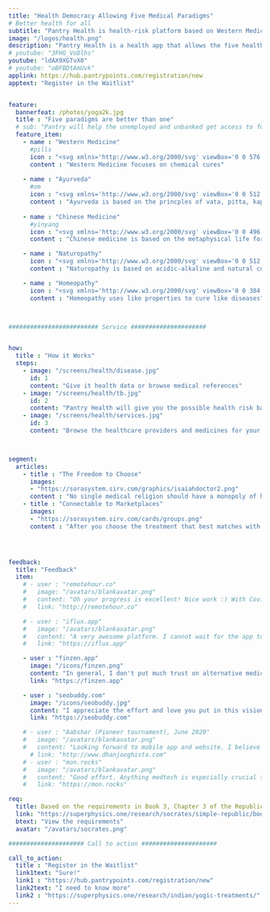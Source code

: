 ```yaml
---
title: "Health Democracy Allowing Five Medical Paradigms"
# Better health for all
subtitle: "Pantry Health is health-risk platform based on Western Medicine, Ayurveda, Chinese Medicine, Naturopathy, and Homeopathy"
image: "/logos/health.png"
description: "Pantry Health is a health app that allows the five health paradigms of Western Medicine, Ayurveda, Chinese Medicine, Naturopathy, and Homeopathy"
# youtube: "3FHG_VoDlhs"
youtube: "ldAX9XGTvX0"
# youtube: "oBFBDtAmUvk"
applink: https://hub.pantrypoints.com/registration/new
apptext: "Register in the Waitlist"


feature:
  bannerfeat: /photos/yoga2k.jpg
  title : "Five paradigms are better than one"
  # sub: "Pantry will help the unemployed and unbanked get access to food through their local community"
  feature_item:
    - name : "Western Medicine"
      #pills
      icon : "<svg xmlns='http://www.w3.org/2000/svg' viewBox='0 0 576 512' class='icon is-large' fill='dimgray'><!-- Font Awesome Free 5.15.1 by @fontawesome - https://fontawesome.com License - https://fontawesome.com/license/free (Icons: CC BY 4.0, Fonts: SIL OFL 1.1, Code: MIT License) --><path d='M112 32C50.1 32 0 82.1 0 144v224c0 61.9 50.1 112 112 112s112-50.1 112-112V144c0-61.9-50.1-112-112-112zm48 224H64V144c0-26.5 21.5-48 48-48s48 21.5 48 48v112zm139.7-29.7c-3.5-3.5-9.4-3.1-12.3.8-45.3 62.5-40.4 150.1 15.9 206.4 56.3 56.3 143.9 61.2 206.4 15.9 4-2.9 4.3-8.8.8-12.3L299.7 226.3zm229.8-19c-56.3-56.3-143.9-61.2-206.4-15.9-4 2.9-4.3 8.8-.8 12.3l210.8 210.8c3.5 3.5 9.4 3.1 12.3-.8 45.3-62.6 40.5-150.1-15.9-206.4z'/></svg>"
      content : "Western Medicine focuses on chemical cures"
      
    - name : "Ayurveda"
      #om
      icon : "<svg xmlns='http://www.w3.org/2000/svg' viewBox='0 0 512 512' class='icon is-large' fill='dimgray'><!-- Font Awesome Free 5.15.1 by @fontawesome - https://fontawesome.com License - https://fontawesome.com/license/free (Icons: CC BY 4.0, Fonts: SIL OFL 1.1, Code: MIT License) --><path d='M360.6 60.94a10.43 10.43 0 0 0 14.76 0l21.57-21.56a10.43 10.43 0 0 0 0-14.76L375.35 3.06c-4.08-4.07-10.68-4.07-14.76 0l-21.57 21.56a10.43 10.43 0 0 0 0 14.76l21.58 21.56zM412.11 192c-26.69 0-51.77 10.39-70.64 29.25l-24.25 24.25c-6.78 6.77-15.78 10.5-25.38 10.5H245c10.54-22.1 14.17-48.11 7.73-75.23-10.1-42.55-46.36-76.11-89.52-83.19-36.15-5.93-70.9 5.04-96.01 28.78-7.36 6.96-6.97 18.85 1.12 24.93l26.15 19.63c5.72 4.3 13.66 4.32 19.2-.21 8.45-6.9 19.02-10.71 30.27-10.71 26.47 0 48.01 21.53 48.01 48s-21.54 48-48.01 48h-31.9c-11.96 0-19.74 12.58-14.39 23.28l16.09 32.17c2.53 5.06 7.6 8.1 13.17 8.55h33.03c35.3 0 64.01 28.7 64.01 64s-28.71 64-64.01 64c-96.02 0-122.35-54.02-145.15-92.03-4.53-7.55-14.77-3.58-14.79 5.22C-.09 416 41.13 512 159.94 512c70.59 0 128.02-57.42 128.02-128 0-23.42-6.78-45.1-17.81-64h21.69c26.69 0 51.77-10.39 70.64-29.25l24.25-24.25c6.78-6.77 15.78-10.5 25.38-10.5 19.78 0 35.88 16.09 35.88 35.88V392c0 13.23-18.77 24-32.01 24-39.4 0-66.67-24.24-81.82-42.89-4.77-5.87-14.2-2.54-14.2 5.02V416s0 64 96.02 64c48.54 0 96.02-39.47 96.02-88V291.88c0-55.08-44.8-99.88-99.89-99.88zm42.18-124.73c-85.55 65.12-169.05 2.75-172.58.05-6.02-4.62-14.44-4.38-20.14.55-5.74 4.92-7.27 13.17-3.66 19.8 1.61 2.95 40.37 72.34 118.8 72.34 79.92 0 98.78-31.36 101.75-37.66 1.02-2.12 1.53-4.47 1.53-6.83V80c0-13.22-15.14-20.69-25.7-12.73z'/></svg>"
      content : "Ayurveda is based on the princples of vata, pitta, kapha"
      
    - name : "Chinese Medicine"
      #yinyang
      icon : "<svg xmlns='http://www.w3.org/2000/svg' viewBox='0 0 496 512' class='icon is-large' fill='dimgray'><!-- Font Awesome Free 5.15.1 by @fontawesome - https://fontawesome.com License - https://fontawesome.com/license/free (Icons: CC BY 4.0, Fonts: SIL OFL 1.1, Code: MIT License) --><path d='M248 8C111.03 8 0 119.03 0 256s111.03 248 248 248 248-111.03 248-248S384.97 8 248 8zm0 376c-17.67 0-32-14.33-32-32s14.33-32 32-32 32 14.33 32 32-14.33 32-32 32zm0-128c-53.02 0-96 42.98-96 96s42.98 96 96 96c-106.04 0-192-85.96-192-192S141.96 64 248 64c53.02 0 96 42.98 96 96s-42.98 96-96 96zm0-128c-17.67 0-32 14.33-32 32s14.33 32 32 32 32-14.33 32-32-14.33-32-32-32z'/></svg>"
      content : "Chinese medicine is based on the metaphysical life force called chi"

    - name : "Naturopathy"
      icon : "<svg xmlns='http://www.w3.org/2000/svg' viewBox='0 0 512 512' class='icon is-large' fill='dimgray'><!-- Font Awesome Free 5.15.1 by @fontawesome - https://fontawesome.com License - https://fontawesome.com/license/free (Icons: CC BY 4.0, Fonts: SIL OFL 1.1, Code: MIT License) --><path d='M501.54 60.91c17.22-17.22 12.51-46.25-9.27-57.14a35.696 35.696 0 0 0-37.37 3.37L251.09 160h151.37l99.08-99.09zM496 192H16c-8.84 0-16 7.16-16 16v32c0 8.84 7.16 16 16 16h16c0 80.98 50.2 150.11 121.13 178.32-12.76 16.87-21.72 36.8-24.95 58.69-1.46 9.92 6.04 18.98 16.07 18.98h223.5c10.03 0 17.53-9.06 16.07-18.98-3.22-21.89-12.18-41.82-24.95-58.69C429.8 406.11 480 336.98 480 256h16c8.84 0 16-7.16 16-16v-32c0-8.84-7.16-16-16-16z'/></svg>"
      content : "Naturopathy is based on acidic-alkaline and natural cures"

    - name : "Homeopathy"
      icon : "<svg xmlns='http://www.w3.org/2000/svg' viewBox='0 0 384 512' class='icon is-large' fill='dimgray'><!-- Font Awesome Free 5.15.1 by @fontawesome - https://fontawesome.com License - https://fontawesome.com/license/free (Icons: CC BY 4.0, Fonts: SIL OFL 1.1, Code: MIT License) --><path d='M32 192h120c4.4 0 8 3.6 8 8v16c0 4.4-3.6 8-8 8H32v64h120c4.4 0 8 3.6 8 8v16c0 4.4-3.6 8-8 8H32v64h120c4.4 0 8 3.6 8 8v16c0 4.4-3.6 8-8 8H32v64c0 17.6 14.4 32 32 32h256c17.6 0 32-14.4 32-32V128H32v64zM360 0H24C10.8 0 0 10.8 0 24v48c0 13.2 10.8 24 24 24h336c13.2 0 24-10.8 24-24V24c0-13.2-10.8-24-24-24z'/></svg>"
      content : "Homeopathy uses like properties to cure like diseases"      



######################### Service #####################


how:
  title : "How it Works"
  steps:
    - image: "/screens/health/disease.jpg"
      id: 1
      content: "Give it health data or browse medical references"  
    - image: "/screens/health/tb.jpg"
      id: 2
      content: "Pantry Health will give you the possible health risk based on your data or symptoms"
    - image: "/screens/health/services.jpg"
      id: 3
      content: "Browse the healthcare providers and medicines for your health problem"



segment:
  articles:
    - title : "The Freedom to Choose"
      images:
      - "https://sorasystem.sirv.com/graphics/isaiahdoctor2.png"
      content : "No single medical religion should have a monopoly of how people can get well. Medical Superphysics combines all data to come up with possible solutions through ISAIAH"
    - title : "Connectable to Marketplaces"
      images:
      - "https://sorasystem.sirv.com/cards/groups.png"
      content : "After you choose the treatment that best matches with you, the app can refer you to third-party suppliers via Marketplaces"




feedback:
  title: "Feedback"
  item:
    # - user : "remotehour.co"
    #   image: "/avatars/blankavatar.png"
    #   content: "Oh your progress is excellent! Nice work :) With Covid-19, we came to be careful about our health. So your product will be demanded"
    #   link: "http://remotehour.co"

    # - user : "iflux.app"
    #   image: "/avatars/blankavatar.png"
    #   content: "A very awesome platform. I cannot wait for the app to be released" 
    #   link: "https://iflux.app"

    - user : "finzen.app"
      image: "/icons/finzen.png"
      content: "In general, I don't put much trust on alternative medicine, but I think that it does have a place in our modern health system and it can be a great complement. " 
      link: "https://finzen.app"      

    - user : "seobuddy.com"
      image: "/icons/seobuddy.jpg"
      content: "I appreciate the effort and love you put in this vision." 
      link: "https://seobuddy.com"

    # - user : "Aabshar (Pioneer tournament), June 2020"
    #   image: "/avatars/blankavatar.png"
    #   content: "Looking forward to mobile app and website. I believe new medicines are more advanced"
      # link: "http://www.dhanjooghista.com"
    # - user : "mon.rocks"
    #   image: "/avatars/blankavatar.png"
    #   content: "Good effort. Anything medtech is especially crucial these days" 
    #   link: "https://mon.rocks"

req:
  title: Based on the requirements in Book 3, Chapter 3 of the Republic
  link: "https://superphysics.one/research/socrates/simple-republic/book-3/chapter-3"
  btext: "View the requirements"
  avatar: "/avatars/socrates.png"

##################### Call to action #####################

call_to_action:
  title : "Register in the Waitlist"
  link1text: "Sure!"
  link1 : "https://hub.pantrypoints.com/registration/new"
  link2text: "I need to know more"
  link2 : "https://superphysics.one/research/indian/yogic-treatments/"
---
```


